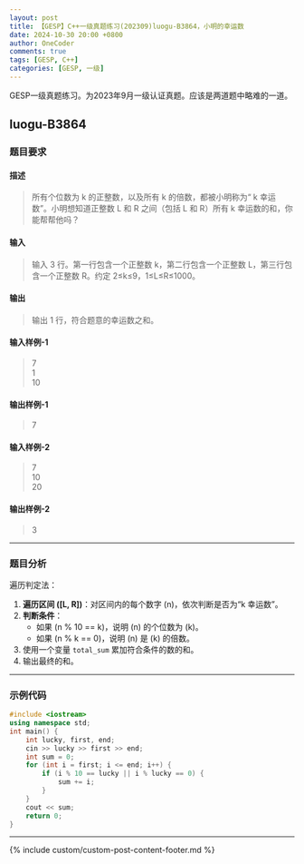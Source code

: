 ```yaml
---
layout: post
title: 【GESP】C++一级真题练习(202309)luogu-B3864，小明的幸运数
date: 2024-10-30 20:00 +0800
author: OneCoder
comments: true
tags: [GESP, C++]
categories: [GESP, 一级]
---
```

GESP一级真题练习。为2023年9月一级认证真题。应该是两道题中略难的一道。

<!--more-->

## luogu-B3864

### 题目要求

#### 描述

>所有个位数为 k 的正整数，以及所有 k 的倍数，都被小明称为“ k 幸运数”。小明想知道正整数 L 和 R 之间（包括 L 和 R）所有 k 幸运数的和，你能帮帮他吗？

#### 输入

>输入 3 行。第一行包含一个正整数 k，第二行包含一个正整数 L，第三行包含一个正整数 R。约定 2≤k≤9，1≤L≤R≤1000。

#### 输出

>输出 1 行，符合题意的幸运数之和。

#### 输入样例-1

>7  
>1  
>10  

#### 输出样例-1

>7

#### 输入样例-2

>7  
>10  
>20  

#### 输出样例-2

>3

---

### 题目分析

遍历判定法：

1. **遍历区间 \([L, R]\)**：对区间内的每个数字 \(n\)，依次判断是否为“k 幸运数”。
2. **判断条件**：
   - 如果 \(n % 10 == k\)，说明 \(n\) 的个位数为 \(k\)。
   - 如果 \(n % k == 0\)，说明 \(n\) 是 \(k\) 的倍数。
3. 使用一个变量 `total_sum` 累加符合条件的数的和。
4. 输出最终的和。

---

### 示例代码

```cpp
#include <iostream>
using namespace std;
int main() {
    int lucky, first, end;
    cin >> lucky >> first >> end;
    int sum = 0;
    for (int i = first; i <= end; i++) {
        if (i % 10 == lucky || i % lucky == 0) {
            sum += i;
        }
    }
    cout << sum;
    return 0;
}
```

---

{% include custom/custom-post-content-footer.md %}
